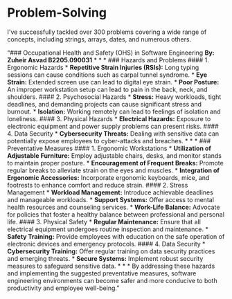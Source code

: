 # Problem-Solving

I've successfully tackled over 300 problems covering a wide range of concepts, including strings, arrays, dates, and numerous others.


“### Occupational Health and Safety (OHS) in Software Engineering **By: Zuheir Asvad B2205.090031** * * * ### Hazards and Problems #### 1\. Ergonomic Hazards * **Repetitive Strain Injuries (RSIs):** Long typing sessions can cause conditions such as carpal tunnel syndrome. * **Eye Strain:** Extended screen use can lead to digital eye strain. * **Poor Posture:** An improper workstation setup can lead to pain in the back, neck, and shoulders. #### 2\. Psychosocial Hazards * **Stress:** Heavy workloads, tight deadlines, and demanding projects can cause significant stress and burnout. * **Isolation:** Working remotely can lead to feelings of isolation and loneliness. #### 3\. Physical Hazards * **Electrical Hazards:** Exposure to electronic equipment and power supply problems can present risks. #### 4\. Data Security * **Cybersecurity Threats:** Dealing with sensitive data can potentially expose employees to cyber-attacks and breaches. * * * ### Preventative Measures #### 1\. Ergonomic Workstations * **Utilization of Adjustable Furniture:** Employ adjustable chairs, desks, and monitor stands to maintain proper posture. * **Encouragement of Frequent Breaks:** Promote regular breaks to alleviate strain on the eyes and muscles. * **Integration of Ergonomic Accessories:** Incorporate ergonomic keyboards, mice, and footrests to enhance comfort and reduce strain. #### 2\. Stress Management * **Workload Management:** Introduce achievable deadlines and manageable workloads. * **Support Systems:** Offer access to mental health resources and counseling services. * **Work-Life Balance:** Advocate for policies that foster a healthy balance between professional and personal life. #### 3\. Physical Safety * **Regular Maintenance:** Ensure that all electrical equipment undergoes routine inspection and maintenance. * **Safety Training:** Provide employees with education on the safe operation of electronic devices and emergency protocols. #### 4\. Data Security * **Cybersecurity Training:** Offer regular training on data security practices and emerging threats. * **Secure Systems:** Implement robust security measures to safeguard sensitive data. * * * By addressing these hazards and implementing the suggested preventative measures, software engineering environments can become safer and more conducive to both productivity and employee well-being.”


